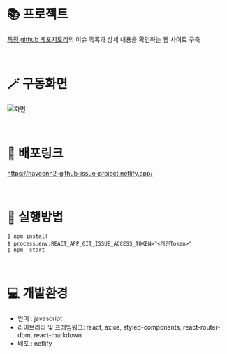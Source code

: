 # 📚 프로젝트
[특정 github 레포지토리](https://github.com/facebook/react/issues)의 이슈 목록과 상세 내용을 확인하는 웹 사이트 구축

<br/>

# 🪄 구동화면
![화면](https://github.com/hayeonn2/Github-Issue-Project/assets/111109573/525b6b83-bb1c-47d1-a165-6323cb20b60b)

<br />

# 🎉 배포링크
https://hayeonn2-github-issue-project.netlify.app/

<br />

# 🚀 실행방법
```
$ npm install
$ process.env.REACT_APP_GIT_ISSUE_ACCESS_TOKEN="<개인Token>"
$ npm  start
```

<br/>

# 💻 개발환경
- 언어 : javascript
- 라이브러리 및 프레임워크: react, axios, styled-components, react-router-dom, react-markdown
- 배포 : netlify

<br/>
